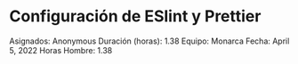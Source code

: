 # Configuración de ESlint y Prettier

Asignados: Anonymous
Duración (horas): 1.38
Equipo: Monarca
Fecha: April 5, 2022
Horas Hombre: 1.38